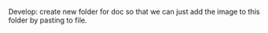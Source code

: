 Develop:
create new folder for doc so that we can just add the image to this folder by pasting to file.